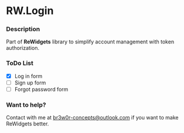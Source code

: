 # RW.Login
### Description
Part of **ReWidgets** library to simplify account management with token authorization.
### ToDo List
- [x] Log in form
- [ ] Sign up form
- [ ] Forgot password form
### Want to help?
Contact with me at <span style="color:blue">br3w0r-concepts@outlook.com</span> if you want to make ReWidgets better.

